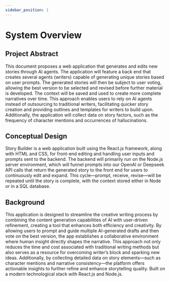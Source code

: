 ```yaml
---
sidebar_position: 1
---
```


# System Overview

## Project Abstract
This document proposes a web application that generates and edits new stories through AI agents. The application will feature a back end that creates several agents (writers) capable of generating unique stories based on user prompts. The generated stories will then be subject to user voting, allowing the best version to be selected and revised before further material is developed. The context will be saved and used to create more complete narratives over time. This approach enables users to rely on AI agents instead of outsourcing to traditional writers, facilitating quicker story creation and providing outlines and templates for writers to build upon. Additionally, the application will collect data on story factors, such as the frequency of character mentions and occurrences of hallucinations.

## Conceptual Design
Story Builder is a web application built using the React.js framework, along with HTML and CSS, for front-end editing and handling user inputs and prompts sent to the backend. The backend will primarily run on the Node.js server environment, which will funnel prompts into our OpenAI or Deepseek API calls that return the generated story to the front end for users to continuously edit and expand. This cycle—prompt, receive, revise—will be repeated until the story is complete, with the context stored either in Node or in a SQL database.

## Background
This application is designed to streamline the creative writing process by combining the content generation capabilities of AI with user-driven  refinement, creating a tool that enhances both efficiency and creativity. By allowing users to prompt and guide multiple AI-generated drafts and then vote on the best version, the app establishes a collaborative environment where human insight directly shapes the narrative. This approach not only reduces the time and cost associated with traditional writing methods but also serves as a resource for overcoming writer’s block and sparking new ideas. Additionally, by collecting detailed data on story elements—such as character mentions and narrative consistency—the platform offers actionable insights to further refine and enhance storytelling quality. Built on a modern technological stack with React.js and Node.js.







